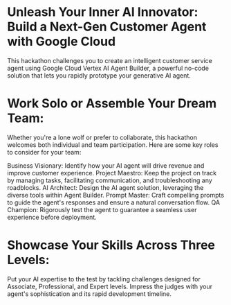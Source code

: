 # Unleash Your Inner AI Innovator: Build a Next-Gen Customer Agent with Google Cloud
This hackathon challenges you to create an intelligent customer service agent using Google Cloud Vertex AI Agent Builder, a powerful no-code solution that lets you rapidly prototype your generative AI agent.
# Work Solo or Assemble Your Dream Team:
Whether you're a lone wolf or prefer to collaborate, this hackathon welcomes both individual and team participation. Here are some key roles to consider for your team:

Business Visionary: Identify how your AI agent will drive revenue and improve customer experience.
Project Maestro: Keep the project on track by managing tasks, facilitating communication, and troubleshooting any roadblocks.
AI Architect: Design the AI agent solution, leveraging the diverse tools within Agent Builder.
Prompt Master: Craft compelling prompts to guide the agent's responses and ensure a natural conversation flow.
QA Champion: Rigorously test the agent to guarantee a seamless user experience before deployment.

# Showcase Your Skills Across Three Levels:
Put your AI expertise to the test by tackling challenges designed for Associate, Professional, and Expert levels. Impress the judges with your agent's sophistication and its rapid development timeline.
